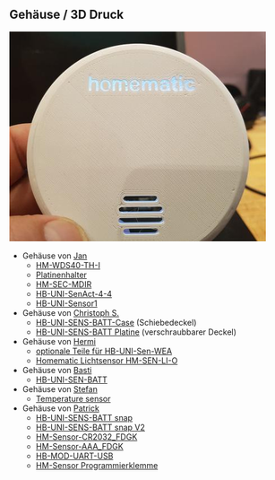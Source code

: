 ## Gehäuse / 3D Druck

![](./images/top-image.jpg)

- Gehäuse von [Jan](https://www.thingiverse.com/Schmelzerboy)
  - [HM-WDS40-TH-I](https://www.thingiverse.com/thing:3184336)
  - [Platinenhalter](https://www.thingiverse.com/thing:3158997)
  - [HM-SEC-MDIR](https://www.thingiverse.com/thing:3227731)
  - [HB-UNI-SenAct-4-4](https://www.thingiverse.com/thing:3327164)
  - [HB-UNI-Sensor1](https://www.thingiverse.com/thing:3766944)
- Gehäuse von [Christoph S.](https://www.thingiverse.com/ChristophStr)
  - [HB-UNI-SENS-BATT-Case](https://www.thingiverse.com/thing:3028730) (Schiebedeckel)
  - [HB-UNI-SENS-BATT Platine](https://www.thingiverse.com/thing:3239446) (verschraubbarer Deckel)
- Gehäuse von [Hermi](https://www.thingiverse.com/hermi_le)
  - [optionale Teile für HB-UNI-Sen-WEA](https://www.thingiverse.com/thing:3173141)
  - [Homematic Lichtsensor HM-SEN-LI-O](https://www.thingiverse.com/thing:3196116)
- Gehäuse von [Basti](https://www.thingiverse.com/Buddinski88/about)
  - [HB-UNI-SEN-BATT](https://www.thingiverse.com/thing:3279647)
- Gehäuse von [Stefan](https://www.thingiverse.com/Hasenpups/about)  
  - [Temperature sensor](https://www.thingiverse.com/thing:2972598)
- Gehäuse von [Patrick](https://www.thingiverse.com/wpatrick/about)  
  - [HB-UNI-SENS-BATT snap](https://www.thingiverse.com/thing:3512767)
  - [HB-UNI-SENS-BATT snap V2](https://www.thingiverse.com/thing:3540481)
  - [HM-Sensor-CR2032_FDGK](https://www.thingiverse.com/thing:3885760)
  - [HM-Sensor-AAA_FDGK](https://www.thingiverse.com/thing:4391967)
  - [HB-MOD-UART-USB](https://www.thingiverse.com/thing:4579570)
  - [HM-Sensor Programmierklemme](https://www.thingiverse.com/thing:4564797)
